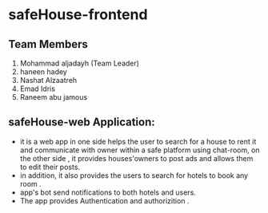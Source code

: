 # safeHouse-frontend

## Team Members 
1. Mohammad aljadayh (Team Leader)
2. haneen hadey
3. Nashat Alzaatreh
4. Emad Idris
5. Raneem abu jamous

## safeHouse-web Application: 
- it is a web app in one side  helps the user to search for a house to rent it and communicate with owner within a safe platform using chat-room, on the other side , it provides houses'owners to post ads and allows them to edit their posts.
- in addition, it also provides the users to search for hotels to book any room .
- app's bot send notifications to both hotels and users. 
- The app provides Authentication and authorizition .
